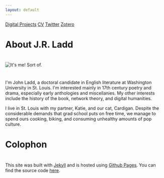 ```yaml
--- 
layout: default 
---
```


[Digital Projects][projects]
[CV][]
[Twitter][]
[Zotero][]

# About J.R. Ladd
# 
![It's me! Sort of.](/images/jrl_imadeface.jpg "Made this with iMadeFace
for iPhone. Some days it works out that Katie has a different phone.")
#
I'm John Ladd, a doctoral candidate in English literature at Washington
University in St. Louis. I'm interested mainly in 17th century poetry
and drama, especially early anthologies and miscellanies. My other
interests include the history of the book, network theory, and digital
humanities.

I live in St. Louis with my partner, Katie, and our cat, Cardigan.
Despite the considerable demands that grad school puts on free time, we
manage to spend ours cooking, biking, and consuming unhealthy amounts of
pop culture.

# Colophon
# 
This site was built with [Jekyll][] and is hosted using [Github
Pages][]. You can find the source code [here][my repo].

[projects]: /projects
[CV]: /cv
[Twitter]: http://twitter.com/jrlstl
[Zotero]: http://zotero.org/johnrobertladd
[Jekyll]: http://jekyllrb.com 
[Github Pages]: http://pages.github.com
[my repo]: http://github.com/jrladd/jrladd.github.io
